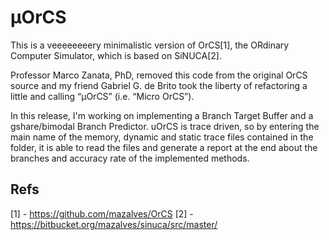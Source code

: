 # μOrCS

This is a veeeeeeeery minimalistic version of OrCS[1], the ORdinary Computer
Simulator, which is based on SiNUCA[2].

Professor Marco Zanata, PhD, removed this code from the original OrCS source and
my friend Gabriel G. de Brito took the liberty of refactoring a little and calling
“μOrCS” (i.e. “Micro OrCS”).

In this release, I'm working on implementing a Branch Target Buffer and a gshare/bimodal Branch Predictor.
uOrCS is trace driven, so by entering the main name of the memory, dynamic and static trace files contained in the folder, it is able to read the files and generate a report at the end about the branches and accuracy rate of the implemented methods.

## Refs

[1] - https://github.com/mazalves/OrCS
[2] - https://bitbucket.org/mazalves/sinuca/src/master/
